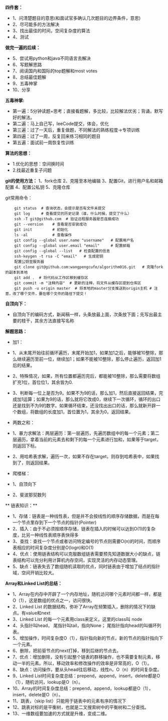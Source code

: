 **四件套：**
- 1、问清楚题目的意思(和面试官多确认几次题目的边界条件，意思)
- 2、尽可能多的方法解决
- 3、找出最佳的时间，空间复杂度的算法
- 4、测试

**做完一遍的后续：**
- 5、尝试用python和java不同语言去解决
- 6、写题解思路
- 7、阅读国内和国际的top题解和most votes
- 8、总结最佳题解
- 9、五毒神掌
- 10、分享


**五毒神掌:**
- 第一遍：5分钟读题+思考；直接看题解，多比较，比较解法优劣；背诵，默写好的解法。
- 第二遍：马上自己写，leeCode提交，体会，优化
- 第三遍：过了一天后，重复做题，不同解法的熟练程度->专项训练
- 第四遍：过了一周，反复回来练习相同的题目
- 第五遍：面试前一周恢复性训练


**算法的思想：**
- 1.优化的思想：空间换时间
- 2.找最近重复子问题

**git的使用方法：**
1、fork仓库
2、克隆至本地编辑
3、配置Git，进行用户名和邮箱配置
4、配置公私钥
5、克隆仓库

git常用命令：
```
    git status  # 查询状态，会提示是否有文件未提交
    git log     # 查看提交的历史记录（谁，什么时候，提交了什么）
    ssh -T git@github.com  # 验证远程服务器是否连接成功
    git --version    # 查看是否安装成功
    git init         # 初始化
    ls -al           # 查看操作
    git config --global user.name "username"   # 配置用户名
    git config --global user.email "email"     # 配置邮箱
    git config --global --list   # 检查配置的信息
    ssh-keygen -t rsa -C "email"   # 生成密钥
    配置公钥至服务器
    git clone git@github.com:wangpengcufe/algorithm016.git   # 克隆fork的副本到本地
    git add .  # 将代码从工作区移到缓存区
    git commit -m "注释内容"  # 更新的注释，将文件从缓存区提到仓库区
    git push -u origin master  # 将本地的master分支推送到origin主机 # 注意，改了哪个文件，要在哪个文件的路径下提交！
```

**自顶向下：**
- 自顶向下的编码方式，新闻稿一样，头条放最上面，次条放下面；先写出最主要的枝干，其余方法直接写名称

**解题思路：**
- 加1：
 - 1、从末尾开始往前循环遍历，末尾开始加1，如果加1之后，能够被10整除，那么继续遍历至前一位，继续加1；如果不能被10整除，那么停止遍历，返回加1后的结果。
 - 2、特殊情况，如果，所有位置都遍历完后，都能被10整除，那么需要将数组扩充1位，首位位1，其余皆为0.
 - 3、判断每一位上是否为9。如果不为9的话，那么加1，然后直接返回结果，完成加1运算；如果为9的话，那么就将它改成0，继续下一次循环，循环的出口还是找到不为9的数字。如果循环结束，还没找出出口的话，那么就新开辟一个数组，将数组的长度加1，首位置为1，其余为0，返回结果。

- 两数之和：
 - 1、暴力求解法：两层遍历：第一层遍历，先遍历数组中的每一个元素；第二层遍历，拿着当前的元素去和剩下的每一个元素进行加和，如果等于target，则返回下标。
 - 2、用哈希表求解，遍历一次，如果不存在target，则存到哈希表中，如果找到了，则返回结果。
 
- 爬楼梯：
 - 1、自顶向下
 - 2、斐波那契数列
 
** 链表知识：**
- 1、存储：链表是一种线性表，但是并不会按线性的顺序存储数据，而是在每一个节点里存到下一个节点的指针(Pointer)
- 2、插入：由于不必须按顺序存储，链表在插入的时候可以达到O(1)的复杂度，比另一种线性表顺序表快得多
- 3、查找：查找一个节点或者访问特定编号的节点则需要O(n)的时间，而顺序表相应的时间复杂度分别是O(logn)和O(1)
- 4、优点：使用链表结构可以克服数组链表需要预先知道数据大小的缺点，链表结构可以充分利用计算机内存空间，实现灵活的内存动态管理。
- 5、缺点：链表失去了数组随机读取的优点，同时链表由于增加了结点的指针域，空间开销比较大。

**Array和Linked List的总结：**
- 1、Array在内存中开辟了一个内存地址，随机访问哪个元素时间都一样，都是O（1），这是数组的优点之一，访问很快。
- 2、Linked List 的数据结构，弥补了Array在频繁插入，删除的情况下的缺点。有value和next
- 3、Linked List 的每一个元素用class来定义，这里的class叫 node
- 4、头指针叫head， 尾指针叫tail，指向None； 尾指针指向head的叫循环列表。
- 5、增加操作，时间复杂度O（1），指针指向新的节点，新的节点的指针指向下一个元素。
- 6、删除，把前驱节点的next打掉，移到后继的节点去。
- 7、优点：增加删除，没有引起整个链表的群移操作，也不需要复制元素，移动一半的元素。所以，移动效率和修改操作的效率是非常高的，O（1）。
- 8、缺点：访问操作，要从头head往后移动，线性n，O（n）的时间复杂度。
- 9、Linked List时间复杂度总结：prepend，append，insert，delete都是O（1），随机访问，lookup是O（n）。
- 10、Array的时间复杂度总结：prepend，append，lookup都是O（1），insert，delete是O（n）。
- 11、跳表，（skip list）只能用于链表中的元素有序的情况下
- 12、跳表对标的是平衡树，也就是二叉搜索树中的平衡树和二分查找。
- 13、一维数组要加速的方式就是升维，变成二维。
